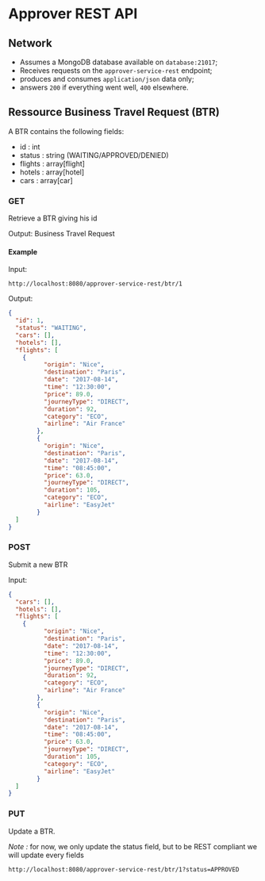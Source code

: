 # Approver REST API

## Network

  - Assumes a MongoDB database available on `database:21017`;
  - Receives requests on the `approver-service-rest` endpoint;
  - produces and consumes `application/json` data only;
  - answers `200` if everything went well, `400` elsewhere.

## Ressource Business Travel Request (BTR)

A BTR contains the following fields:
  + id : int
  + status  : string (WAITING/APPROVED/DENIED)
  + flights : array[flight]
  + hotels  : array[hotel]
  + cars    : array[car]
  
### GET
Retrieve a BTR giving his id

Output: Business Travel Request 
  

#### Example

Input:
```
http://localhost:8080/approver-service-rest/btr/1
```

Output:
```json
{
  "id": 1, 
  "status": "WAITING", 
  "cars": [], 
  "hotels": [],
  "flights": [
	{
          "origin": "Nice",
          "destination": "Paris",
          "date": "2017-08-14",
          "time": "12:30:00",
          "price": 89.0,
          "journeyType": "DIRECT",
          "duration": 92,
          "category": "ECO",
          "airline": "Air France"
        },
        {
          "origin": "Nice",
          "destination": "Paris",
          "date": "2017-08-14",
          "time": "08:45:00",
          "price": 63.0,
          "journeyType": "DIRECT",
          "duration": 105,
          "category": "ECO",
          "airline": "EasyJet"
        }
  ]
}
```

### POST
Submit a new BTR

Input:
```json
{
  "cars": [], 
  "hotels": [],
  "flights": [
	{
          "origin": "Nice",
          "destination": "Paris",
          "date": "2017-08-14",
          "time": "12:30:00",
          "price": 89.0,
          "journeyType": "DIRECT",
          "duration": 92,
          "category": "ECO",
          "airline": "Air France"
        },
        {
          "origin": "Nice",
          "destination": "Paris",
          "date": "2017-08-14",
          "time": "08:45:00",
          "price": 63.0,
          "journeyType": "DIRECT",
          "duration": 105,
          "category": "ECO",
          "airline": "EasyJet"
        }
  ]
}
```

### PUT
Update a BTR.

*Note :* for now, we only update the status field, but to be REST compliant we will update every fields

```
http://localhost:8080/approver-service-rest/btr/1?status=APPROVED
```


